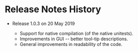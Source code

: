 # Release Notes History

* Release 1.0.3 on 20 May 2019

    * Support for native compilation (of the native unitests).
    * Improvements in GUI -- better tool-tip descriptions.
    * General improvements in readability of the code.